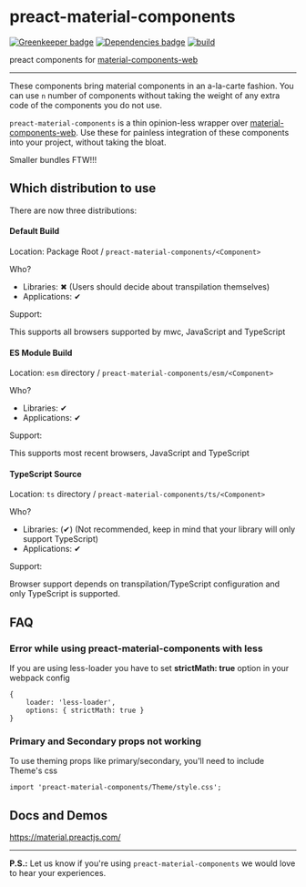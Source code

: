 # preact-material-components

[![Greenkeeper badge](https://badges.greenkeeper.io/prateekbh/preact-material-components.svg)](https://greenkeeper.io/)
[![Dependencies badge](https://david-dm.org/prateekbh/preact-material-components.svg)](https://david-dm.org/)
[![build](https://api.travis-ci.org/prateekbh/preact-material-components.svg?branch=master)](https://api.travis-ci.org/prateekbh/preact-material-components.svg?branch=master)

preact components for [material-components-web](https://material.io/develop/web)

---

These components bring material components in an a-la-carte fashion.
You can use `n` number of components without taking the weight of any extra code of the components you do not use.

`preact-material-components` is a thin opinion-less wrapper over [material-components-web](https://github.com/material-components/material-components-web/tree/master/packages). Use these for painless integration of these components into your project, without taking the bloat.

Smaller bundles FTW!!!

## Which distribution to use

There are now three distributions:

#### Default Build

Location: Package Root / `preact-material-components/<Component>`

Who?

- Libraries: ✖ (Users should decide about transpilation themselves)
- Applications: ✔

Support:

This supports all browsers supported by mwc, JavaScript and TypeScript

#### ES Module Build

Location: `esm` directory / `preact-material-components/esm/<Component>`

Who?

- Libraries: ✔
- Applications: ✔

Support:

This supports most recent browsers, JavaScript and TypeScript

#### TypeScript Source

Location: `ts` directory / `preact-material-components/ts/<Component>`

Who?

- Libraries: (✔) (Not recommended, keep in mind that your library will only support TypeScript)
- Applications: ✔

Support:

Browser support depends on transpilation/TypeScript configuration and only TypeScript is supported.

## FAQ

### Error while using preact-material-components with **less**

If you are using less-loader you have to set **strictMath: true** option in your webpack config

```
{
	loader: 'less-loader',
	options: { strictMath: true }
}
```

### Primary and Secondary props not working

To use theming props like primary/secondary, you'll need to include Theme's css

```
import 'preact-material-components/Theme/style.css';
```

## Docs and Demos

https://material.preactjs.com/

---

**P.S.:** Let us know if you're using `preact-material-components` we would love to hear your experiences.
